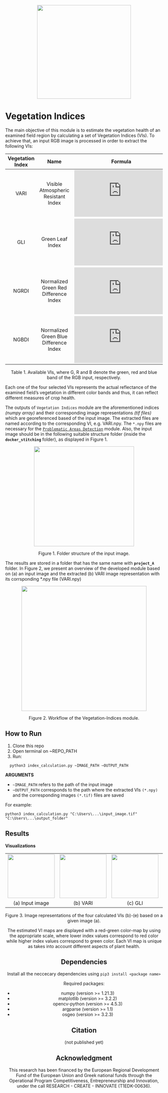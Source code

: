 <p align="center">
<img src="https://user-images.githubusercontent.com/77329407/105342573-3040e900-5be9-11eb-92df-7c09392b1e0c.png" width="300" />


# Vegetation Indices

The main objective of this module is to estimate the vegetation health of an examined field region by calculating a set of Vegetation Indices (VIs). To achieve that, an input RGB image is processed in order to extract the following VIs:

<div align="center">
  
| Vegetation Index | Name | Formula |  
| :---: | :---: | :---: |
| VARI  | Visible Atmospheric Resistant Index   |![equation](https://latex.codecogs.com/gif.latex?%5Cbg_white%20%5Cfrac%7BG-R%7D%7BG&plus;R&plus;B%7D)|
| GLI   | Green Leaf Index                      |![equation](https://latex.codecogs.com/gif.latex?%5Cbg_white%20%5Cfrac%7B2%5Ctimes%7BG%7D-R&plus;B%7D%7B2%5Ctimes%7BG%7D&plus;R&plus;B%7D)|
| NGRDI | Normalized Green Red Difference Index |![equation](https://latex.codecogs.com/gif.latex?%5Cbg_white%20%5Cfrac%7BG-R%7D%7BG&plus;R%20%7D)|
| NGBDI | Normalized Green Blue Difference Index|![equation](https://latex.codecogs.com/gif.latex?%5Cbg_white%20%5Cfrac%7BG-B%7D%7BG&plus;B%7D)|

</div>
<figcaption align = "center"><p align="center">Table 1. Available VIs, where G, R and B denote the green, red and blue band of the RGB input, respectively.</figcaption>
</figure>

Each one of the four selected VIs represents the actual reflectance of the examined field’s vegetation in different color bands and thus, it can reflect different measures of crop health.




The outputs of ```Vegetation Indices``` module are the aforementioned indices *(numpy array)*  and their corresponding image representations *(tif files)* which are georeferenced based of the input image. The extracted files are named according to the corresponding VI, e.g. VARI.npy. Τhe ```*.npy``` files are necessary for the [```Problematic Areas Detection```](https://github.com/CoFly-Project/Problematic-Areas-Detection/tree/cofly-branch) module. Also, the input image should be in the following suitable structure folder (inside the __`docker_stitching`__ folder), as displayed in Figure 1. 

<p align="center">
<img src="https://user-images.githubusercontent.com/80779522/145552832-abfffbf3-995c-4321-aa73-d9c05ee2776e.png" width="320" />
<figcaption align = "center"><p align="center">
  Figure 1. Folder structure of the input image.</figcaption>
</figure>

The results are stored in a folder that has the same name with __`project_A`__ folder. In Figure 2, we present an overview of the developed module based on (a) an input image and the extracted (b) VARI image representation with its corrsponding *.npy file (VARI.npy)

<p align="center">
<img src="https://user-images.githubusercontent.com/80779522/138075476-984e9c20-7fe3-4bc6-8abc-0129caf50606.png" width="400" />
<figcaption align = "center"><p align="center">
  Figure 2. Workflow of the Vegetation-Indices module.</figcaption>
</figure>


## How to Run

1. Clone this repo
2. Open terminal on ~REPO_PATH
3. Run: 
```
  python3 index_calculation.py ~IMAGE_PATH ~OUTPUT_PATH
```

**ARGUMENTS**
  
* ```~IMAGE_PATH``` refers to the path of the input image
* ```~OUTPUT_PATH``` corresponds to the path where the extracted VIs ```(*.npy)``` and the corresponding images ```(*.tif)``` files are saved
  
For example:
  ```
  python3 index_calculation.py "C:\Users\...\input_image.tif" "C:\Users\...\output_folder"
  ```
  
<!--   python3 index_calculation.py --input_image ./input_image.png --output_path ./output_folder --vis vari gli
   -->
## Results
**Visualizations**

<table class="center">
   <tr class="center">
    <td><img src= "https://user-images.githubusercontent.com/80779522/137907718-30362a0c-55ec-4fb8-a022-d55cd35f54f9.png" align="center" width="150" height="140"/></td>
    <td><img src= "https://user-images.githubusercontent.com/80779522/136771613-e153e5e7-4f81-4ff0-9832-667e636e1c4a.png" align="center" width="150" height="140"/></td>
    <td><img src= "https://user-images.githubusercontent.com/80779522/136929438-9a4e79e1-e4a5-42ea-922f-4247ad13993a.png" align="center" width="150" height="140"/></td>  
    <td><img src= "https://user-images.githubusercontent.com/80779522/136771653-e6b77f42-789f-4100-86ac-68ff013a55ba.png" align="center" width="150" height="140"/></td>
    <td><img src= "https://user-images.githubusercontent.com/80779522/136771673-89c7463d-387d-4c36-a18c-2764fbb1ab1e.png" align="center" width="150" height="140"/></td>  
   </tr>   
 
   <tr align="center">
    <td>(a) Input image</td>
    <td>(b) VARI</td>
    <td>(c) GLI</td>   
    <td>(d) NGRDI</td>
    <td>(e) NGBDI</td> 
  </tr>  
 </table>
<figcaption align = "center"><p align="center"> 
  Figure 3. Image representations of the four calculated VIs (b)-(e) based on a given image (a).
</figure>
  

The estimated VI maps are displayed with a red-green color-map by using the appropriate scale, where lower index values correspond to red color while higher index values correspond to green color. Each VI map is unique as takes into account different aspects of plant health. 

                                                                                                                 
                                                                                                                           
## Dependencies 
Install all the neccecary dependencies using ```pip3 install <package name>```
  
Required packages:
  * numpy (version >= 1.21.3)
  * matplotlib (version >= 3.2.2)
  * opencv-python (version >= 4.5.3)
  * argparse (version >= 1.1)
  * osgeo (version >= 3.2.3)
    
    
## Citation
(not published yet)

## Acknowledgment
This research has been financed by the European Regional Development Fund of the European Union and Greek national funds through the Operational Program Competitiveness, Entrepreneurship and Innovation, under the call RESEARCH - CREATE - INNOVATE (T1EDK-00636).
